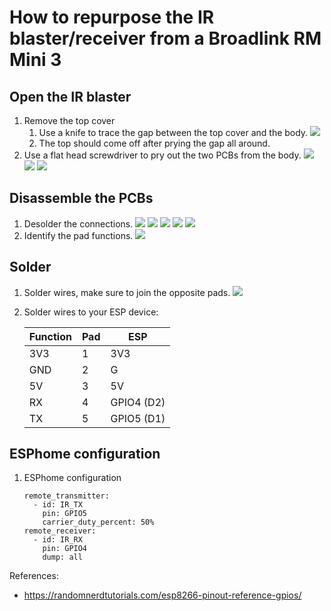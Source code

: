 # How to repurpose the IR blaster/receiver from a Broadlink RM Mini 3
## Open the IR blaster
1. Remove the top cover
    1. Use a knife to trace the gap between the top cover and the body.
    ![](https://github.com/djurny/rm-mini3-to-esp8266/blob/master/pics/01%20open%20up%20the%20top.jpg)
    1. The top should come off after prying the gap all around.
1. Use a flat head screwdriver to pry out the two PCBs from the body.
    ![](https://github.com/djurny/rm-mini3-to-esp8266/blob/master/pics/02%20remove%20pcbs.jpg)
    ![](https://github.com/djurny/rm-mini3-to-esp8266/blob/master/pics/03%20remove%20bottom%20weight.jpg)
    ![](https://github.com/djurny/rm-mini3-to-esp8266/blob/master/pics/04%20bottom%20weight%20removed.jpg)
## Disassemble the PCBs
1. Desolder the connections.
    ![](https://github.com/djurny/rm-mini3-to-esp8266/blob/master/pics/05a%20top%20view%20ir%20pcb.jpg)
    ![](https://github.com/djurny/rm-mini3-to-esp8266/blob/master/pics/05b%20bottom%20view%20ir%20pcb.jpg)
    ![](https://github.com/djurny/rm-mini3-to-esp8266/blob/master/pics/06a%20bottom%20view%20ir%20pcb.jpg)
    ![](https://github.com/djurny/rm-mini3-to-esp8266/blob/master/pics/06b%20top%20view%20ir%20pcb.jpg)
    ![](https://github.com/djurny/rm-mini3-to-esp8266/blob/master/pics/06c%20bottom%20control%20pcb.jpg)
1. Identify the pad functions.
    ![](https://github.com/djurny/rm-mini3-to-esp8266/blob/master/pics/07%20bottom%20ir%20pcb%20pad-out.jpg)
## Solder
1. Solder wires, make sure to join the opposite pads.
    ![](https://github.com/djurny/rm-mini3-to-esp8266/blob/master/pics/08%20test%20setup%20esp8266.jpg)
1. Solder wires to your ESP device:

    |Function|Pad|ESP|
    |-       |-  |-  |
    |3V3     |1  |3V3|
    |GND     |2  |G  |
    |5V      |3  |5V |
    |RX      |4  |GPIO4 (D2)|
    |TX      |5  |GPIO5 (D1)|

## ESPhome configuration
1. ESPhome configuration
    ```
    remote_transmitter:
      - id: IR_TX
        pin: GPIO5
        carrier_duty_percent: 50%
    remote_receiver:
      - id: IR_RX
        pin: GPIO4
        dump: all
    ```

References:
- https://randomnerdtutorials.com/esp8266-pinout-reference-gpios/
